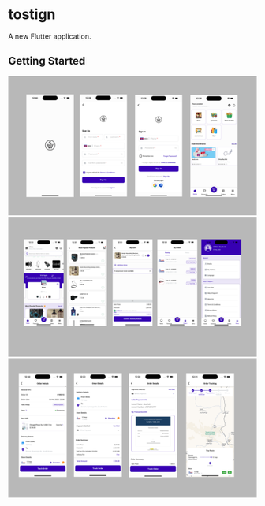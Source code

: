 # tostign

A new Flutter application.

## Getting Started

![image_alt](https://github.com/Seakwin-Hub/tostign_app-main/blob/main/TT_Screen_1.png)
![image_alt](https://github.com/Seakwin-Hub/tostign_app-main/blob/main/TT_Screen_2.png)
![image_alt](https://github.com/Seakwin-Hub/tostign_app-main/blob/main/TT_Screen_3.png)

